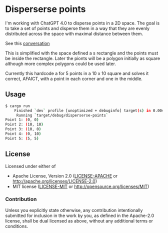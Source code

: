 # Disperserse points

I'm working with ChatGPT 4.0 to disperse points
in a 2D space. The goal is to take a set of points and disperse them
in a way that they are evenly distributed across the space with maximal
distance between them.

See this [conversation](https://chatgpt.com/share/67fdd976-d4b4-800c-8b51-ba50899e95a3)

This is simplified with the space defined a s rectangle and
the points must be inside the rectangle. Later the pionts will
be a polygon initially as square although more complex polygons
could be used later.

Currently this hardcode a for 5 points in a 10 x 10 square and solves
it correct, AFAICT, with a point in each corner and one in the middle.

## Usage

```bash
$ cargo run
    Finished `dev` profile [unoptimized + debuginfo] target(s) in 0.00s
     Running `target/debug/disperserse-points`
Point 1: (0, 0)
Point 2: (10, 10)
Point 3: (10, 0)
Point 4: (0, 10)
Point 5: (5, 5)
```


## License

Licensed under either of

- Apache License, Version 2.0 ([LICENSE-APACHE](LICENSE-APACHE) or http://apache.org/licenses/LICENSE-2.0)
- MIT license ([LICENSE-MIT](LICENSE-MIT) or http://opensource.org/licenses/MIT)

### Contribution

Unless you explicitly state otherwise, any contribution intentionally submitted
for inclusion in the work by you, as defined in the Apache-2.0 license, shall
be dual licensed as above, without any additional terms or conditions.
